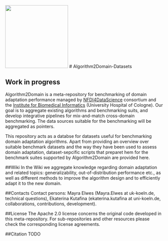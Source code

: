 <img src="https://github.com/user-attachments/assets/40befe73-d7d2-483b-9f19-b4a696d70915" width="200">
# Algorithm2Domain-Datasets

## Work in progress
Algorithm2Domain is  a meta-repository for benchmarking of domain adaptation performance managed by [NFDI4DataScience](https://www.nfdi4datascience.de/) consortium and the [Institute for Biomedical Informatics](https://bik.uni-koeln.de/) (University Hospital of Cologne).
Our goal is to aggregate existing algorithms and benchmarking suits, and develop integrative pipelines for mix-and-match cross-domain benchmarking. The data sources suitable for the benchmarking will be aggregated as pointers. 

This repository acts as a databse for datasets useful for benchmarking domain adaptation algorithms. Apart from providing an overview over suitable benchmark datasets and the way they have been used to assess domain adaptation, dataset-sepcific scripts that preparet hem for the benchmark suites supported by Algorithm2Domain are provided here.

##Wiki
In the Wiki we aggregate knowledge regarding domain adaptation and related topics: generalizability, out-of-distribution performance etc., as well as different methods to improve the algorithm design and to efficiently adapt it to the new domain.

##Contacts
Contact persons: Mayra Elwes (Mayra.Elwes at uk-koeln.de, technical questions), Ekaterina Kutafina (ekaterina.kutafina at uni-koeln.de, collaborations, contributions, development).

##License
The Apache 2.0 license concerns the original code developed in this meta-repository. For sub-repositories and other resources please check the corresponding license agreements.

##Citation
TODO
